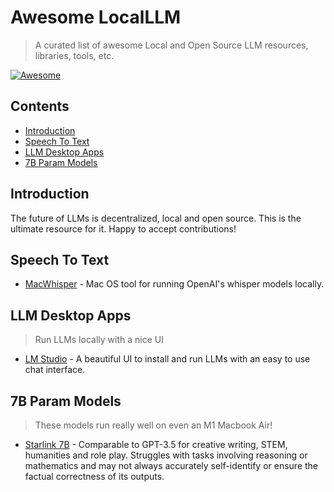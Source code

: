 # Awesome LocalLLM

> A curated list of awesome Local and Open Source LLM resources, libraries, tools, etc.

[![Awesome](https://awesome.re/badge.svg)](https://awesome.re)

## Contents

- [Introduction](#introduction)
- [Speech To Text](#speech-to-text)
- [LLM Desktop Apps](#llm-desktop-apps)
- [7B Param Models](#7b-param-models)


## Introduction
The future of LLMs is decentralized, local and open source. This is the ultimate resource for it. Happy to accept contributions!


## Speech To Text

- [MacWhisper](https://goodsnooze.gumroad.com/l/macwhisper) - Mac OS tool for running OpenAI's whisper models locally.


## LLM Desktop Apps
> Run LLMs locally with a nice UI

- [LM Studio](https://lmstudio.ai/) - A beautiful UI to install and run LLMs with an easy to use chat interface.


## 7B Param Models
> These models run really well on even an M1 Macbook Air!

- [Starlink 7B](https://starling.cs.berkeley.edu/) - Comparable to GPT-3.5 for creative writing, STEM, humanities and role play. Struggles with tasks involving reasoning or mathematics and may not always accurately self-identify or ensure the factual correctness of its outputs.
